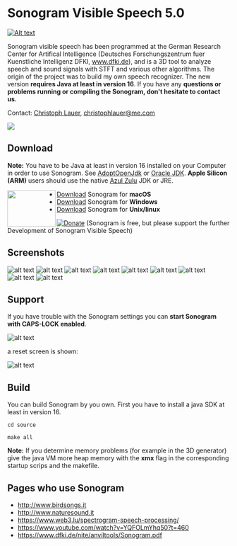 # Sonogram Visible Speech 5.0
[![Alt text](images/Splash.png)](https://youtu.be/jDCRvBTwXuE)

Sonogram visible speech has been programmed at the German Research Center for Artifical Intelligence  (Deutsches Forschungszentrum fuer Kuenstliche Intelligenz DFKI, www.dfki.de), and is a 3D tool to analyze speech and sound signals with STFT and various other algorithms. The origin of the project was to build my own speech recognizer. The new version **requires Java at least in version 16**. If you have any **questions or problems running or compiling the Sonogram, don't hesitate to contact us.**

Contact: [Christoph Lauer](https://christoph-lauer.github.io), christophlauer@me.com

![](https://komarev.com/ghpvc/?username=Christoph-Lauer&color=blue&label=Page+Views)

## Download
**Note:** You have to be Java at least in version 16 installed on your Computer in order to use Sonogram. See [AdoptOpenJdk](https://adoptopenjdk.net) or [Oracle JDK](https://www.oracle.com/java/technologies/javase-jdk16-downloads.html). __Apple Silicon (ARM)__ users should use the native [Azul Zulu](https://www.azul.com/downloads/) JDK or JRE. 

<img align="left" width="109" height="82" padding="10" src="images/SonogramIcon.png">

* [Download](https://github.com/Christoph-Lauer/Sonogram/releases/download/v5.0/SonogramMacOS.zip) Sonogram for **macOS**
* [Download](https://github.com/Christoph-Lauer/Sonogram/releases/download/v5.0/SonogramWindows.zip) Sonogram for **Windows**
* [Download](https://github.com/Christoph-Lauer/Sonogram/releases/download/v5.0/SonogramUnix.zip) Sonogram for **Unix/linux**

[![Donate](https://img.shields.io/badge/Donate-PayPal-green.svg)](https://www.paypal.com/cgi-bin/webscr?cmd=_s-xclick&hosted_button_id=NJ7YC6GJT5QJA) (Sonogram is free, but please support the further Development of Sonogram Visible Speech)

## Screenshots
![alt text](images/1.png)
![alt text](images/2.png)
![alt text](images/6.png)
![alt text](images/3.png)
![alt text](images/4.png)
![alt text](images/5.png)
![alt text](images/7.png)
![alt text](images/8.png)
![alt text](images/9.gif)

## Support
If you have trouble with the Sonogram settings you can **start Sonogram with CAPS-LOCK enabled**.

![alt text](images/cl1.jpeg)                 

a reset screen is shown:

![alt text](images/cl2.png)                 


## Build
You can build Sonogram by you own. First you have to install a java SDK at least in version 16.

`cd source`

`make all`

**Note:** If you determine memory problems (for example in the 3D generator) give the java VM more heap memory with the **xmx** flag in the corresponding startup scrips and the makefile.

## Pages who use Sonogram
* http://www.birdsongs.it
* http://www.naturesound.it
* https://www.web3.lu/spectrogram-speech-processing/
* https://www.youtube.com/watch?v=YQFOLmYhq50?t=460
* https://www.dfki.de/nite/anviltools/Sonogram.pdf
